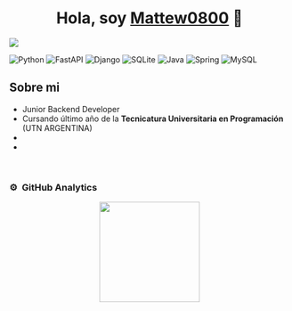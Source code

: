 <div align="center">
<h1 align="center">Hola, soy <a href="https://www.linkedin.com/in/oyhamburu-matias">Mattew0800</a> 👋</h1>
</div>
<img src="https://i.postimg.cc/cChXChsQ/1738607836388.jpg">



![Python](https://img.shields.io/badge/python-3670A0?style=for-the-badge&logo=python&logoColor=ffdd54)
![FastAPI](https://img.shields.io/badge/FastAPI-005571?style=for-the-badge&logo=fastapi)
![Django](https://img.shields.io/badge/django-%23092E20.svg?style=for-the-badge&logo=django&logoColor=white)
![SQLite](https://img.shields.io/badge/sqlite-%2307405e.svg?style=for-the-badge&logo=sqlite&logoColor=white)
![Java](https://img.shields.io/badge/java-%23ED8B00.svg?style=for-the-badge&logo=openjdk&logoColor=white)
![Spring](https://img.shields.io/badge/spring-%236DB33F.svg?style=for-the-badge&logo=spring&logoColor=white)
![MySQL](https://img.shields.io/badge/mysql-4479A1.svg?style=for-the-badge&logo=mysql&logoColor=white)


## Sobre mi

- Junior Backend Developer
- Cursando último año de la <b>Tecnicatura Universitaria en Programación</b> (UTN ARGENTINA)
- 
-

<br>

### ⚙️ &nbsp;GitHub Analytics

<p align="center">
<a href="https://github.com/Mattew0800">
  <img height="180em" src="https://github-readme-stats-eight-theta.vercel.app/api?username=Mattew0800&show_icons=true&theme=algolia&include_all_commits=true&count_private=true"/>
</a>
</p>

